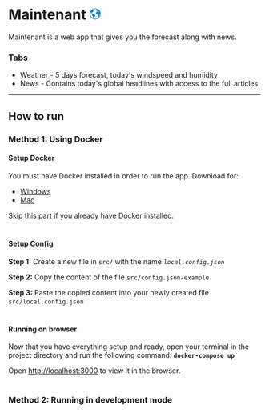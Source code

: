 # Maintenant <img src="https://github.com/RandHood/Maintenant/blob/develop/public/logo.ico" width="23" alt="Logo">

Maintenant is a web app that gives you the forecast along with news.

### Tabs

* Weather - 5 days forecast, today's windspeed and humidity
* News - Contains today's global headlines with access to the full articles.

---

## How to run

### Method 1: Using Docker

#### Setup Docker

You must have Docker installed in order to run the app. Download for:
* [Windows](https://store.docker.com/editions/community/docker-ce-desktop-windows)
* [Mac](https://store.docker.com/editions/community/docker-ce-desktop-mac)

Skip this part if you already have Docker installed.

#

#### Setup Config

**Step 1:** Create a new file in `src/` with the name *`local.config.json`*

**Step 2:** Copy the content of the file `src/config.json-example`

**Step 3:** Paste the copied content into your newly created file `src/local.config.json`

#

#### Running on browser

Now that you have everything setup and ready, open your terminal in the project directory and run the following command: **`docker-compose up`**

Open [http://localhost:3000](http://localhost:3000) to view it in the browser.

#

### Method 2: Running in development mode
